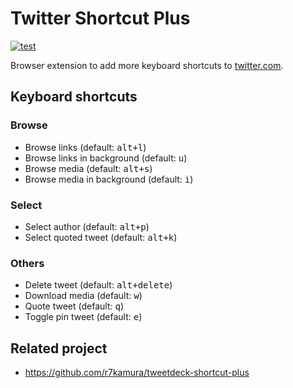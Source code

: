 # Twitter Shortcut Plus

[![test](https://github.com/r7kamura/twitter-shortcut-plus/actions/workflows/test.yml/badge.svg)](https://github.com/r7kamura/twitter-shortcut-plus/actions/workflows/test.yml)

Browser extension to add more keyboard shortcuts to [twitter.com](https://twitter.com/).

## Keyboard shortcuts

### Browse

- Browse links (default: <kbd>alt+l</kbd>)
- Browse links in background (default: <kbd>u</kbd>)
- Browse media (default: <kbd>alt+s</kbd>)
- Browse media in background (default: <kbd>i</kbd>)

### Select

- Select author (default: <kbd>alt+p</kbd>)
- Select quoted tweet (default: <kbd>alt+k</kbd>)

### Others

- Delete tweet (default: <kbd>alt+delete</kbd>)
- Download media (default: <kbd>w</kbd>)
- Quote tweet (default: <kbd>q</kbd>)
- Toggle pin tweet (default: <kbd>e</kbd>)

## Related project

- <https://github.com/r7kamura/tweetdeck-shortcut-plus>
